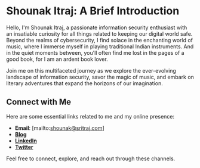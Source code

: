 # Shounak Itraj: A Brief Introduction

Hello, I'm Shounak Itraj, a passionate information security enthusiast with an insatiable curiosity for all things related to keeping our digital world safe. Beyond the realms of cybersecurity, I find solace in the enchanting world of music, where I immerse myself in playing traditional Indian instruments. And in the quiet moments between, you'll often find me lost in the pages of a good book, for I am an ardent book lover.

Join me on this multifaceted journey as we explore the ever-evolving landscape of information security, savor the magic of music, and embark on literary adventures that expand the horizons of our imagination.

## Connect with Me

Here are some essential links related to me and my online presence:

- **Email**: [mailto:shounak@sritraj.com]
- [**Blog**](https://sritraj9.wordpress.com/)
- [**LinkedIn**](https://www.linkedin.com/in/shounak-itraj/)
- [**Twitter**](https://twitter.com/sritraj)

Feel free to connect, explore, and reach out through these channels.
